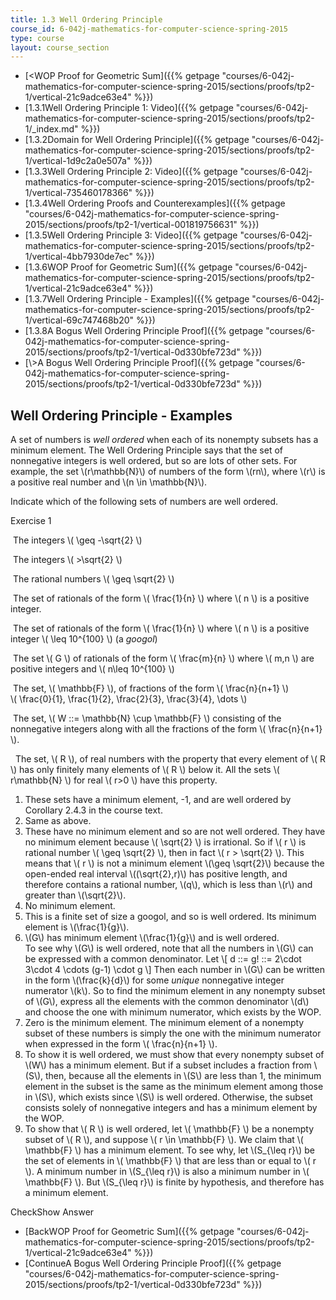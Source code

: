 ```yaml
---
title: 1.3 Well Ordering Principle
course_id: 6-042j-mathematics-for-computer-science-spring-2015
type: course
layout: course_section
---
```

*   [<WOP Proof for Geometric Sum]({{% getpage "courses/6-042j-mathematics-for-computer-science-spring-2015/sections/proofs/tp2-1/vertical-21c9adce63e4" %}})
*   [1.3.1Well Ordering Principle 1: Video]({{% getpage "courses/6-042j-mathematics-for-computer-science-spring-2015/sections/proofs/tp2-1/_index.md" %}})
*   [1.3.2Domain for Well Ordering Principle]({{% getpage "courses/6-042j-mathematics-for-computer-science-spring-2015/sections/proofs/tp2-1/vertical-1d9c2a0e507a" %}})
*   [1.3.3Well Ordering Principle 2: Video]({{% getpage "courses/6-042j-mathematics-for-computer-science-spring-2015/sections/proofs/tp2-1/vertical-735460178366" %}})
*   [1.3.4Well Ordering Proofs and Counterexamples]({{% getpage "courses/6-042j-mathematics-for-computer-science-spring-2015/sections/proofs/tp2-1/vertical-001819756631" %}})
*   [1.3.5Well Ordering Principle 3: Video]({{% getpage "courses/6-042j-mathematics-for-computer-science-spring-2015/sections/proofs/tp2-1/vertical-4bb7930de7ec" %}})
*   [1.3.6WOP Proof for Geometric Sum]({{% getpage "courses/6-042j-mathematics-for-computer-science-spring-2015/sections/proofs/tp2-1/vertical-21c9adce63e4" %}})
*   [1.3.7Well Ordering Principle - Examples]({{% getpage "courses/6-042j-mathematics-for-computer-science-spring-2015/sections/proofs/tp2-1/vertical-69c747468b20" %}})
*   [1.3.8A Bogus Well Ordering Principle Proof]({{% getpage "courses/6-042j-mathematics-for-computer-science-spring-2015/sections/proofs/tp2-1/vertical-0d330bfe723d" %}})
*   [\\>A Bogus Well Ordering Principle Proof]({{% getpage "courses/6-042j-mathematics-for-computer-science-spring-2015/sections/proofs/tp2-1/vertical-0d330bfe723d" %}})

Well Ordering Principle - Examples
----------------------------------

  

A set of numbers is _well ordered_ when each of its nonempty subsets has a minimum element. The Well Ordering Principle says that the set of nonnegative integers is well ordered, but so are lots of other sets. For example, the set \\(r\\mathbb{N}\\) of numbers of the form \\(rn\\), where \\(r\\) is a positive real number and \\(n \\in \\mathbb{N}\\).

Indicate which of the following sets of numbers are well ordered.

Exercise 1

&nbsp;The integers \\( \\geq -\\sqrt{2} \\) &nbsp;

&nbsp;The integers \\( >\\sqrt{2} \\) &nbsp;

&nbsp;The rational numbers \\( \\geq \\sqrt{2} \\) &nbsp;

&nbsp;The set of rationals of the form \\( \\frac{1}{n} \\) where \\( n \\) is a positive integer. &nbsp;

&nbsp;The set of rationals of the form \\( \\frac{1}{n} \\) where \\( n \\) is a positive integer \\( \\leq 10^{100} \\) (a _googol_) &nbsp;

&nbsp;The set \\( G \\) of rationals of the form \\( \\frac{m}{n} \\) where \\( m,n \\) are positive integers and \\( n\\leq 10^{100} \\) &nbsp;

&nbsp;The set, \\( \\mathbb{F} \\), of fractions of the form \\( \\frac{n}{n+1} \\)  
\\( \\frac{0}{1}, \\frac{1}{2}, \\frac{2}{3}, \\frac{3}{4}, \\dots \\) &nbsp;

&nbsp;The set, \\( W ::= \\mathbb{N} \\cup \\mathbb{F} \\) consisting of the nonnegative integers along with all the fractions of the form \\( \\frac{n}{n+1} \\). &nbsp;

&nbsp; The set, \\( R \\), of real numbers with the property that every element of \\( R \\) has only finitely many elements of \\( R \\) below it. All the sets \\( r\\mathbb{N} \\) for real \\( r>0 \\) have this property. &nbsp;

1.  These sets have a minimum element, -1, and are well ordered by Corollary 2.4.3 in the course text.
2.  Same as above.
3.  These have no minimum element and so are not well ordered. They have no minimum element because \\( \\sqrt{2} \\) is irrational. So if \\( r \\) is rational number \\( \\geq \\sqrt{2} \\), then in fact \\( r > \\sqrt{2} \\). This means that \\( r \\) is not a minimum element \\(\\geq \\sqrt{2}\\) because the open-ended real interval \\((\\sqrt{2},r)\\) has positive length, and therefore contains a rational number, \\(q\\), which is less than \\(r\\) and greater than \\(\\sqrt{2}\\).
4.  No minimum element.
5.  This is a finite set of size a googol, and so is well ordered. Its minimum element is \\(\\frac{1}{g}\\).
6.  \\(G\\) has minimum element \\(\\frac{1}{g}\\) and is well ordered.  
    To see why \\(G\\) is well ordered, note that all the numbers in \\(G\\) can be expressed with a common denominator. Let \\\[ d ::= g! ::= 2\\cdot 3\\cdot 4 \\cdots (g-1) \\cdot g \\\] Then each number in \\(G\\) can be written in the form \\(\\frac{k}{d}\\) for some _unique_ nonnegative integer numerator \\(k\\). So to find the minimum element in any nonempty subset of \\(G\\), express all the elements with the common denominator \\(d\\) and choose the one with minimum numerator, which exists by the WOP.
7.  Zero is the minimum element. The minimum element of a nonempty subset of these numbers is simply the one with the minimum numerator when expressed in the form \\( \\frac{n}{n+1} \\).
8.  To show it is well ordered, we must show that every nonempty subset of \\(W\\) has a minimum element. But if a subset includes a fraction from \\(S\\), then, because all the elements in \\(S\\) are less than 1, the minimum element in the subset is the same as the minimum element among those in \\(S\\), which exists since \\(S\\) is well ordered. Otherwise, the subset consists solely of nonnegative integers and has a minimum element by the WOP.
9.  To show that \\( R \\) is well ordered, let \\( \\mathbb{F} \\) be a nonempty subset of \\( R \\), and suppose \\( r \\in \\mathbb{F} \\). We claim that \\( \\mathbb{F} \\) has a minimum element. To see why, let \\(S\_{\\leq r}\\) be the set of elements in \\( \\mathbb{F} \\) that are less than or equal to \\( r \\). A minimum number in \\(S\_{\\leq r}\\) is also a minimum number in \\( \\mathbb{F} \\). But \\(S\_{\\leq r}\\) is finite by hypothesis, and therefore has a minimum element.

CheckShow Answer

*   [BackWOP Proof for Geometric Sum]({{% getpage "courses/6-042j-mathematics-for-computer-science-spring-2015/sections/proofs/tp2-1/vertical-21c9adce63e4" %}})
*   [ContinueA Bogus Well Ordering Principle Proof]({{% getpage "courses/6-042j-mathematics-for-computer-science-spring-2015/sections/proofs/tp2-1/vertical-0d330bfe723d" %}})